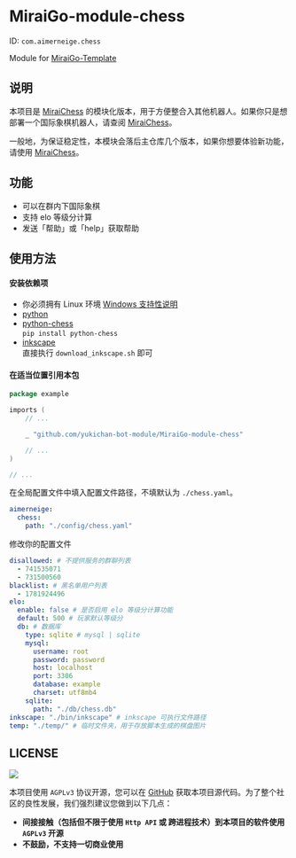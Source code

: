 # MiraiGo-module-chess

ID: `com.aimerneige.chess`

Module for [MiraiGo-Template](https://github.com/Logiase/MiraiGo-Template)

## 说明

本项目是 [MiraiChess](https://github.com/aimerneige/MiraiChess) 的模块化版本，用于方便整合入其他机器人。如果你只是想部署一个国际象棋机器人，请查阅 [MiraiChess](https://github.com/aimerneige/MiraiChess)。

一般地，为保证稳定性，本模块会落后主仓库几个版本，如果你想要体验新功能，请使用 [MiraiChess](https://github.com/aimerneige/MiraiChess)。

## 功能

- 可以在群内下国际象棋
- 支持 elo 等级分计算
- 发送「帮助」或「help」获取帮助

## 使用方法

#### 安装依赖项

- 你必须拥有 Linux 环境 [Windows 支持性说明](https://github.com/aimerneige/MiraiChess#%E6%98%AF%E5%90%A6%E6%94%AF%E6%8C%81-windows)
- [python](https://www.python.org/downloads/)
- [python-chess](https://github.com/niklasf/python-chess)\
`pip install python-chess`
- [inkscape](https://inkscape.org/)\
直接执行 `download_inkscape.sh` 即可

#### 在适当位置引用本包

```go
package example

imports (
    // ...

    _ "github.com/yukichan-bot-module/MiraiGo-module-chess"

    // ...
)

// ...
```

在全局配置文件中填入配置文件路径，不填默认为 `./chess.yaml`。

```yaml
aimerneige:
  chess:
    path: "./config/chess.yaml"
```

修改你的配置文件

```yaml
disallowed: # 不提供服务的群聊列表
  - 741535071
  - 731500560
blacklist: # 黑名单用户列表
  - 1781924496
elo:
  enable: false # 是否启用 elo 等级分计算功能
  default: 500 # 玩家默认等级分
  db: # 数据库
    type: sqlite # mysql | sqlite
    mysql:
      username: root
      password: password
      host: localhost
      port: 3306
      database: example
      charset: utf8mb4
    sqlite:
      path: "./db/chess.db"
inkscape: "./bin/inkscape" # inkscape 可执行文件路径
temp: "./temp/" # 临时文件夹，用于存放脚本生成的棋盘图片
```

## LICENSE

<a href="https://www.gnu.org/licenses/agpl-3.0.en.html">
<img src="https://www.gnu.org/graphics/agplv3-155x51.png">
</a>

本项目使用 `AGPLv3` 协议开源，您可以在 [GitHub](https://github.com/yukichan-bot-module/MiraiGo-module-fortune) 获取本项目源代码。为了整个社区的良性发展，我们强烈建议您做到以下几点：

- **间接接触（包括但不限于使用 `Http API` 或 跨进程技术）到本项目的软件使用 `AGPLv3` 开源**
- **不鼓励，不支持一切商业使用**
